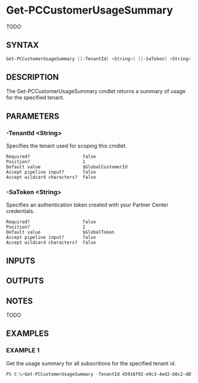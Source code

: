# Get-PCCustomerUsageSummary

TODO

## SYNTAX

```powershell
Get-PCCustomerUsageSummary [[-TenantId] <String>] [[-SaToken] <String>] [<CommonParameters>]
```

## DESCRIPTION

The Get-PCCustomerUsageSummary cmdlet returns a summary of usage for the specified tenant.

## PARAMETERS

### -TenantId &lt;String&gt;

Specifies the tenant used for scoping this cmdlet.

```
Required?                    false
Position?                    1
Default value                $GlobalCustomerId
Accept pipeline input?       false
Accept wildcard characters?  false
```

### -SaToken &lt;String&gt;

Specifies an authentication token created with your Partner Center credentials.

```
Required?                    false
Position?                    2
Default value                $GlobalToken
Accept pipeline input?       false
Accept wildcard characters?  false
```

## INPUTS

## OUTPUTS

## NOTES

TODO

## EXAMPLES

### EXAMPLE 1

Get the usage summary for all subscritions for the specified tenant id.

```powershell
PS C:\>Get-PCCustomerUsageSummary -TenantId 45916f92-e9c3-4ed2-b8c2-d87aa129905f
```
